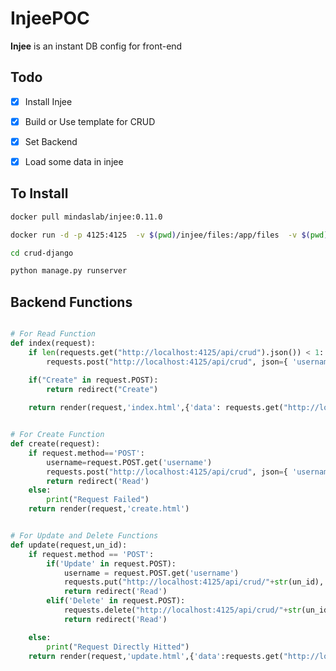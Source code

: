 # InjeePOC

**Injee** is an instant DB config for front-end </br>


## Todo

- [x] Install Injee
- [x] Build or Use template for CRUD
- [x] Set Backend 
- [x] Load some data in injee


## To Install

``` bash
docker pull mindaslab/injee:0.11.0
```


``` bash
docker run -d -p 4125:4125  -v $(pwd)/injee/files:/app/files  -v $(pwd)/injee/views:/app/views  -v $(pwd)/injee/backups:/app/backups  mindaslab/injee:0.11.0
```


``` bash
cd crud-django
```


``` bash
python manage.py runserver
```


## Backend Functions

``` python

# For Read Function 
def index(request):
    if len(requests.get("http://localhost:4125/api/crud").json()) < 1: 
        requests.post("http://localhost:4125/api/crud", json={ 'username' : 'Karthik Raja'}, headers={"Content-Type": "application/json"})

    if("Create" in request.POST):
        return redirect("Create")
    
    return render(request,'index.html',{'data': requests.get("http://localhost:4125/api/crud").json() })

```

``` python

# For Create Function 
def create(request):
    if request.method=='POST':
        username=request.POST.get('username')
        requests.post("http://localhost:4125/api/crud", json={ 'username' : username}, headers={"Content-Type": "application/json"})
        return redirect('Read')
    else:
        print("Request Failed")
    return render(request,'create.html')
```

``` python

# For Update and Delete Functions
def update(request,un_id):
    if request.method == 'POST':
        if('Update' in request.POST):
            username = request.POST.get('username')
            requests.put("http://localhost:4125/api/crud/"+str(un_id), { 'username' : username})
            return redirect('Read')
        elif('Delete' in request.POST):
            requests.delete("http://localhost:4125/api/crud/"+str(un_id))
            return redirect('Read')

    else:
        print("Request Directly Hitted")
    return render(request,'update.html',{'data':requests.get("http://localhost:4125/api/crud/"+str(un_id)).json()['username'] })
```



